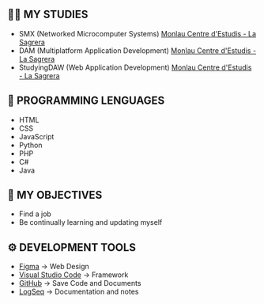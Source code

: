 ## 🐱‍🏍 MY STUDIES

- SMX (Networked Microcomputer Systems) [Monlau Centre d'Estudis - La Sagrera](https://www.monlau.com/)
- DAM (Multiplatform Application Development) [Monlau Centre d'Estudis - La Sagrera](https://www.monlau.com/)
- StudyingDAW (Web Application Development) [Monlau Centre d'Estudis - La Sagrera](https://www.monlau.com/)
  
## 🧠 PROGRAMMING LENGUAGES

- HTML
- CSS
- JavaScript
- Python
- PHP
- C#
- Java

## 🎯 MY OBJECTIVES

- Find a job
- Be continually learning and updating myself

## ⚙ DEVELOPMENT TOOLS

- [Figma](https://www.figma.com/) -> Web Design
- [Visual Studio Code](https://code.visualstudio.com/) -> Framework
- [GitHub](https://github.com/) -> Save Code and Documents
- [LogSeq](https://logseq.com/) -> Documentation and notes
